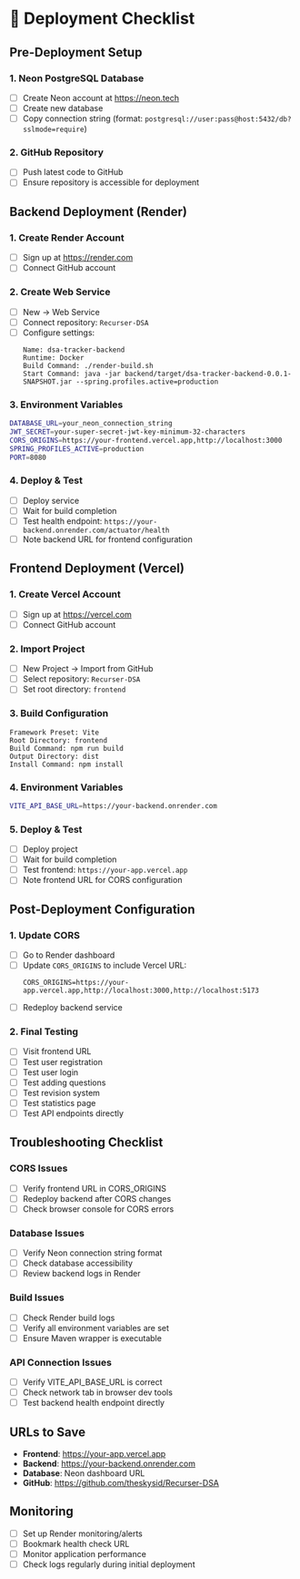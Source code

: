 # 🚀 Deployment Checklist

## Pre-Deployment Setup

### 1. Neon PostgreSQL Database
- [ ] Create Neon account at https://neon.tech
- [ ] Create new database
- [ ] Copy connection string (format: `postgresql://user:pass@host:5432/db?sslmode=require`)

### 2. GitHub Repository
- [ ] Push latest code to GitHub
- [ ] Ensure repository is accessible for deployment

## Backend Deployment (Render)

### 1. Create Render Account
- [ ] Sign up at https://render.com
- [ ] Connect GitHub account

### 2. Create Web Service
- [ ] New → Web Service
- [ ] Connect repository: `Recurser-DSA`
- [ ] Configure settings:
  ```
  Name: dsa-tracker-backend
  Runtime: Docker
  Build Command: ./render-build.sh
  Start Command: java -jar backend/target/dsa-tracker-backend-0.0.1-SNAPSHOT.jar --spring.profiles.active=production
  ```

### 3. Environment Variables
```bash
DATABASE_URL=your_neon_connection_string
JWT_SECRET=your-super-secret-jwt-key-minimum-32-characters
CORS_ORIGINS=https://your-frontend.vercel.app,http://localhost:3000
SPRING_PROFILES_ACTIVE=production
PORT=8080
```

### 4. Deploy & Test
- [ ] Deploy service
- [ ] Wait for build completion
- [ ] Test health endpoint: `https://your-backend.onrender.com/actuator/health`
- [ ] Note backend URL for frontend configuration

## Frontend Deployment (Vercel)

### 1. Create Vercel Account
- [ ] Sign up at https://vercel.com
- [ ] Connect GitHub account

### 2. Import Project
- [ ] New Project → Import from GitHub
- [ ] Select repository: `Recurser-DSA`
- [ ] Set root directory: `frontend`

### 3. Build Configuration
```
Framework Preset: Vite
Root Directory: frontend
Build Command: npm run build
Output Directory: dist
Install Command: npm install
```

### 4. Environment Variables
```bash
VITE_API_BASE_URL=https://your-backend.onrender.com
```

### 5. Deploy & Test
- [ ] Deploy project
- [ ] Wait for build completion
- [ ] Test frontend: `https://your-app.vercel.app`
- [ ] Note frontend URL for CORS configuration

## Post-Deployment Configuration

### 1. Update CORS
- [ ] Go to Render dashboard
- [ ] Update `CORS_ORIGINS` to include Vercel URL:
  ```
  CORS_ORIGINS=https://your-app.vercel.app,http://localhost:3000,http://localhost:5173
  ```
- [ ] Redeploy backend service

### 2. Final Testing
- [ ] Visit frontend URL
- [ ] Test user registration
- [ ] Test user login
- [ ] Test adding questions
- [ ] Test revision system
- [ ] Test statistics page
- [ ] Test API endpoints directly

## Troubleshooting Checklist

### CORS Issues
- [ ] Verify frontend URL in CORS_ORIGINS
- [ ] Redeploy backend after CORS changes
- [ ] Check browser console for CORS errors

### Database Issues
- [ ] Verify Neon connection string format
- [ ] Check database accessibility
- [ ] Review backend logs in Render

### Build Issues
- [ ] Check Render build logs
- [ ] Verify all environment variables are set
- [ ] Ensure Maven wrapper is executable

### API Connection Issues
- [ ] Verify VITE_API_BASE_URL is correct
- [ ] Check network tab in browser dev tools
- [ ] Test backend health endpoint directly

## URLs to Save
- **Frontend**: https://your-app.vercel.app
- **Backend**: https://your-backend.onrender.com
- **Database**: Neon dashboard URL
- **GitHub**: https://github.com/theskysid/Recurser-DSA

## Monitoring
- [ ] Set up Render monitoring/alerts
- [ ] Bookmark health check URL
- [ ] Monitor application performance
- [ ] Check logs regularly during initial deployment